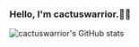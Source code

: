 ### Hello, I'm cactuswarrior.🌵🤠

<!--
**cactuswarrior/cactuswarrior** is a ✨ _special_ ✨ repository because its `README.md` (this file) appears on your GitHub profile.

Here are some ideas to get you started:

- 🔭 I’m currently working on BrickMate
- 🌱 I’m currently learning Node.js express
- 👯 I’m looking to collaborate on ...
- 🤔 I’m looking for help with Algorythm
- 💬 Ask me about ...
- 📫 How to reach me: cheonss2357@gmail.com
- 😄 Pronouns: ...
- ⚡ Fun fact: ...
-->
![cactuswarrior's GitHub stats](https://github-readme-stats.vercel.app/api?username=cactuswarrior&show_icons=true&theme=cobalt)  

<!-- [![Solved.ac Profile](http://mazassumnida.wtf/api/generate_badge?boj=cactuswarrior)](https://solved.ac/cactuswarrior) -->

